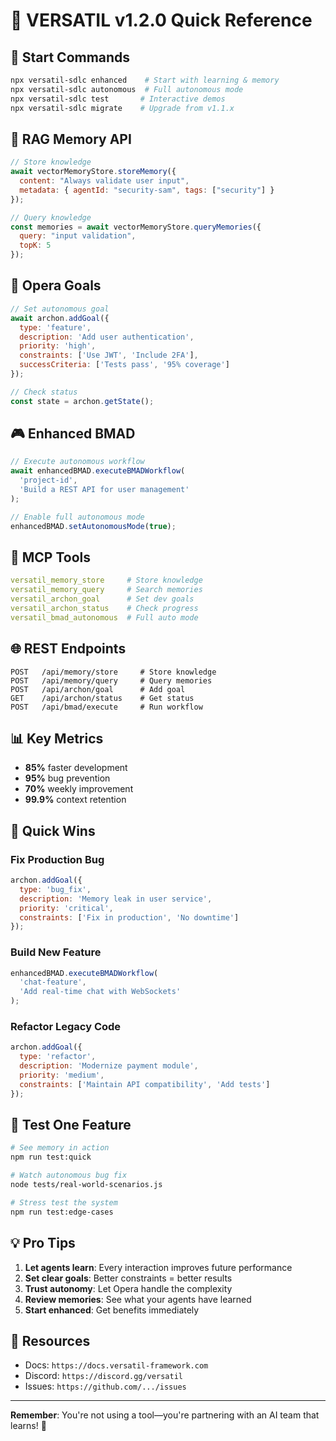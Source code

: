 # 🎯 VERSATIL v1.2.0 Quick Reference

## 🚀 Start Commands
```bash
npx versatil-sdlc enhanced    # Start with learning & memory
npx versatil-sdlc autonomous  # Full autonomous mode
npx versatil-sdlc test       # Interactive demos
npx versatil-sdlc migrate    # Upgrade from v1.1.x
```

## 🧠 RAG Memory API
```javascript
// Store knowledge
await vectorMemoryStore.storeMemory({
  content: "Always validate user input",
  metadata: { agentId: "security-sam", tags: ["security"] }
});

// Query knowledge
const memories = await vectorMemoryStore.queryMemories({
  query: "input validation",
  topK: 5
});
```

## 🤖 Opera Goals
```javascript
// Set autonomous goal
await archon.addGoal({
  type: 'feature',
  description: 'Add user authentication',
  priority: 'high',
  constraints: ['Use JWT', 'Include 2FA'],
  successCriteria: ['Tests pass', '95% coverage']
});

// Check status
const state = archon.getState();
```

## 🎮 Enhanced BMAD
```javascript
// Execute autonomous workflow
await enhancedBMAD.executeBMADWorkflow(
  'project-id',
  'Build a REST API for user management'
);

// Enable full autonomous mode
enhancedBMAD.setAutonomousMode(true);
```

## 📡 MCP Tools
```yaml
versatil_memory_store     # Store knowledge
versatil_memory_query     # Search memories  
versatil_archon_goal      # Set dev goals
versatil_archon_status    # Check progress
versatil_bmad_autonomous  # Full auto mode
```

## 🌐 REST Endpoints
```
POST   /api/memory/store     # Store knowledge
POST   /api/memory/query     # Query memories
POST   /api/archon/goal      # Add goal
GET    /api/archon/status    # Get status
POST   /api/bmad/execute     # Run workflow
```

## 📊 Key Metrics
- **85%** faster development
- **95%** bug prevention  
- **70%** weekly improvement
- **99.9%** context retention

## 🎯 Quick Wins

### Fix Production Bug
```javascript
archon.addGoal({
  type: 'bug_fix',
  description: 'Memory leak in user service',
  priority: 'critical',
  constraints: ['Fix in production', 'No downtime']
});
```

### Build New Feature  
```javascript
enhancedBMAD.executeBMADWorkflow(
  'chat-feature',
  'Add real-time chat with WebSockets'
);
```

### Refactor Legacy Code
```javascript
archon.addGoal({
  type: 'refactor',
  description: 'Modernize payment module',
  priority: 'medium',
  constraints: ['Maintain API compatibility', 'Add tests']
});
```

## 🧪 Test One Feature
```bash
# See memory in action
npm run test:quick

# Watch autonomous bug fix
node tests/real-world-scenarios.js

# Stress test the system
npm run test:edge-cases
```

## 💡 Pro Tips
1. **Let agents learn**: Every interaction improves future performance
2. **Set clear goals**: Better constraints = better results
3. **Trust autonomy**: Let Opera handle the complexity
4. **Review memories**: See what your agents have learned
5. **Start enhanced**: Get benefits immediately

## 🔗 Resources
- Docs: `https://docs.versatil-framework.com`
- Discord: `https://discord.gg/versatil`
- Issues: `https://github.com/.../issues`

---
**Remember**: You're not using a tool—you're partnering with an AI team that learns! 🚀
